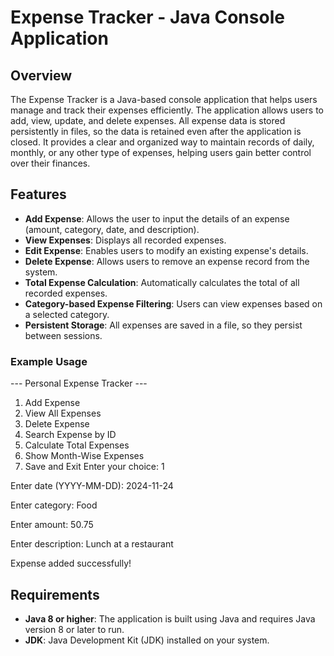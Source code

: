 # Expense Tracker - Java Console Application

## Overview
The Expense Tracker is a Java-based console application that helps users manage and track their expenses efficiently. The application allows users to add, view, update, and delete expenses. All expense data is stored persistently in files, so the data is retained even after the application is closed. It provides a clear and organized way to maintain records of daily, monthly, or any other type of expenses, helping users gain better control over their finances.

## Features
- **Add Expense**: Allows the user to input the details of an expense (amount, category, date, and description).
- **View Expenses**: Displays all recorded expenses.
- **Edit Expense**: Enables users to modify an existing expense's details.
- **Delete Expense**: Allows users to remove an expense record from the system.
- **Total Expense Calculation**: Automatically calculates the total of all recorded expenses.
- **Category-based Expense Filtering**: Users can view expenses based on a selected category.
- **Persistent Storage**: All expenses are saved in a file, so they persist between sessions.

### Example Usage
--- Personal Expense Tracker ---
1. Add Expense
2. View All Expenses
3. Delete Expense
4. Search Expense by ID
5. Calculate Total Expenses
6. Show Month-Wise Expenses
7. Save and Exit
Enter your choice: 1

Enter date (YYYY-MM-DD): 2024-11-24

Enter category: Food

Enter amount: 50.75

Enter description: Lunch at a restaurant

Expense added successfully!

## Requirements
- **Java 8 or higher**: The application is built using Java and requires Java version 8 or later to run.
- **JDK**: Java Development Kit (JDK) installed on your system.
